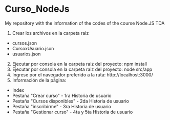 # Curso_NodeJs
My repository with the information of the codes of the course Node.JS TDA

1. Crear los archivos en la carpeta raiz 
- cursos.json
- CursoxUsuario.json
- usuarios.json

2. Ejecutar por consola en la carpeta raiz del proyecto: npm install
3. Ejecutar por consola en la carpeta raiz del proyecto: node src/app
4. Ingrese por el navegador preferido a la ruta: http://localhost:3000/ 
5. Información de la página: 
- Index
- Pestaña "Crear curso" - 1ra Historia de usuario
- Pestaña "Cursos disponibles" - 2da Historia de usuario
- Pestaña "inscribirme" - 3ra Historia de usuario
- Pestaña "Gestionar curso" - 4ta y 5ta Historia de usuario
